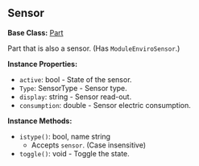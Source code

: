 ## Sensor

**Base Class:** [Part](PartBase.md)

Part that is also a sensor. (Has `ModuleEnviroSensor`.)


**Instance Properties:**
- `active`: bool - State of the sensor.
- `Type`: SensorType - Sensor type.
- `display`: string - Sensor read-out.
- `consumption`: double - Sensor electric consumption.

**Instance Methods:**
- `istype()`: bool, name string
  - Accepts `sensor`. (Case insensitive)
- `toggle()`: void - Toggle the state.
